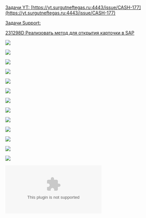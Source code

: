 <u>Задачи YT:<u>
[https://yt.surgutneftegas.ru:4443/issue/CASH-177](https://yt.surgutneftegas.ru:4443/issue/CASH-177)

<u>Задачи Support:</u>
<p>231298D Реализовать метод для открытия карточки в SAP</p>

![](eXpress_HXIlGBM4Cu.png)

![](eXpress_Lhw3GLF0RM.png)

![](eXpress_juNLvt8FoJ.png)

![](Pasted%20image%2020250709174053.png)

![](Pasted%20image%2020250710120928.png)

![](Pasted%20image%2020250718091910.png)

![](Pasted%20image%2020250722115124.png)

![](Pasted%20image%2020250723101804.png)

![](Pasted%20image%2020250723140921.png)

![](Pasted%20image%2020250725103027.png)

![](Pasted%20image%2020250728155030.png)

![](Pasted%20image%2020250807140216.png)

![](Pasted%20image%2020250825094023.png)

![](20250825.%20Протокол%20настроек.docx)


